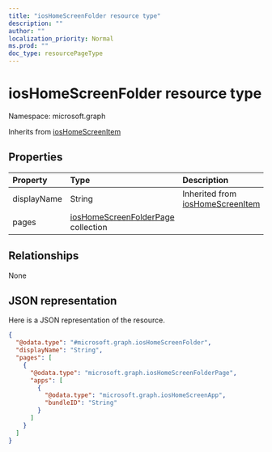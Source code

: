 ```yaml
---
title: "iosHomeScreenFolder resource type"
description: ""
author: ""
localization_priority: Normal
ms.prod: ""
doc_type: resourcePageType
---
```


# iosHomeScreenFolder resource type


Namespace: microsoft.graph




Inherits from [iosHomeScreenItem](../resources/ioshomescreenitem.md)

## Properties
|Property|Type|Description|
|:---|:---|:---|
|displayName|String| Inherited from [iosHomeScreenItem](../resources/ioshomescreenitem.md)|
|pages|[iosHomeScreenFolderPage](../resources/ioshomescreenfolderpage.md) collection||

## Relationships
None

## JSON representation
Here is a JSON representation of the resource.
<!-- {
  "blockType": "resource",
  "@odata.type": "microsoft.graph.iosHomeScreenFolder"
}
-->
``` json
{
  "@odata.type": "#microsoft.graph.iosHomeScreenFolder",
  "displayName": "String",
  "pages": [
    {
      "@odata.type": "microsoft.graph.iosHomeScreenFolderPage",
      "apps": [
        {
          "@odata.type": "microsoft.graph.iosHomeScreenApp",
          "bundleID": "String"
        }
      ]
    }
  ]
}
```

